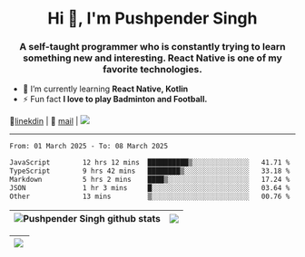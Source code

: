 <h1 align="center">Hi 👋, I'm Pushpender Singh</h1>
<h3 align="center">A self-taught programmer who is constantly trying to learn something new and interesting. React Native is one of my favorite technologies.</h3>

- 🌱 I’m currently learning **React Native, Kotlin**
- ⚡ Fun fact **I love to play Badminton and Football.**

👔[linekdin](https://www.linkedin.com/in/pushpender-singh-240061202/) | 📧 [mail](mailto:pushpendersingh694@gmail.com) | 
<a href="https://github.com/pushpender-singh-ap/pushpender-singh-ap">
    <img src="https://komarev.com/ghpvc/?username=pushpender-singh-ap&style=for-the-badge">
</a>


---

<!--START_SECTION:waka-->

```txt
From: 01 March 2025 - To: 08 March 2025

JavaScript        12 hrs 12 mins  ██████████▒░░░░░░░░░░░░░░   41.71 %
TypeScript        9 hrs 42 mins   ████████▒░░░░░░░░░░░░░░░░   33.18 %
Markdown          5 hrs 2 mins    ████▒░░░░░░░░░░░░░░░░░░░░   17.24 %
JSON              1 hr 3 mins     █░░░░░░░░░░░░░░░░░░░░░░░░   03.64 %
Other             13 mins         ▒░░░░░░░░░░░░░░░░░░░░░░░░   00.76 %
```

<!--END_SECTION:waka-->


| <a><img align="center" src="https://github-readme-stats-iota-ecru-15.vercel.app/api?username=pushpender-singh-ap&show_icons=true&include_all_commits=true&theme=buefy&hide_border=true" alt="Pushpender Singh github stats" /></a> | <a><img align="center" src="https://github-readme-stats-iota-ecru-15.vercel.app/api/top-langs/?username=pushpender-singh-ap&layout=compact&theme=buefy&hide_border=true" /></a> |
| ------------- | ------------- |

| <a> <img align="left" src="https://github-readme-streak-stats.herokuapp.com/?user=pushpender-singh-ap" /></br> </a> |
| ------------- |
